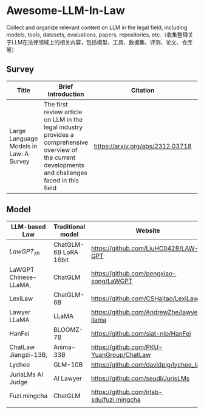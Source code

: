 # Awesome-LLM-In-Law

Collect and organize relevant content on LLM in the legal field, including models, tools, datasets, evaluations, papers, repositories, etc.（收集整理关于LLM在法律领域上的相关内容，包括模型、工具、数据集、评测、论文、仓库等）

## Survey

| Title                                  | Brief Introduction                                                                                                                                     | Citation                         | Read notes                                               |
| -------------------------------------- | ------------------------------------------------------------------------------------------------------------------------------------------------------ | -------------------------------- | -------------------------------------------------------- |
| Large Language Models in Law: A Survey | The first review article on LLM in the legal industry provides a comprehensive overview of the current developments and challenges faced in this field | https://arxiv.org/abs/2312.03718 | [链接](https://github.com/xuhu0115/Awesome-LLM-In-Law//Paper-note/Large-Language-Models-in-Law---A-Survey.md) |

## Model


| LLM-based Law         | Traditional model      | Website                                   |
| --------------------- | ---------------------- | ----------------------------------------- |
| $LawGPT_{zh}$         | ChatGLM-6B LoRA  16bit | https://github.com/LiuHC0428/LAW-GPT      |
| LaWGPT Chinese-LLaMA, | ChatGLM                | https://github.com/pengxiao-song/LaWGPT   |
| LexiLaw               | ChatGLM-6B             | https://github.com/CSHaitao/LexiLaw       |
| Lawyer LLaMA          | LLaMA                  | https://github.com/AndrewZhe/lawyer-llama |
| HanFei                | BLOOMZ-7B              | https://github.com/siat-nlp/HanFei        |
| ChatLaw Jiangzi-13B,  | Anima-33B              | https://github.com/PKU-YuanGroup/ChatLaw  |
| Lychee                | GLM-10B                | https://github.com/davidpig/lychee_law    |
| JurisLMs AI Judge     | AI Lawyer              | https://github.com/seudl/JurisLMs         |
| Fuzi.mingcha          | ChatGLM                | https://github.com/irlab-sdu/fuzi.mingcha |
|                       |                        |                                           |
